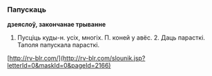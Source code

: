 ### Папускаць
**дзеяслоў, закончанае трыванне**

1. Пусціць куды-н. усіх, многіх. П. коней у авёс. 2. Даць парасткі. Таполя папускала парасткі.

<a rel="author">[http://rv-blr.com/](http://rv-blr.com/slounik.jsp?letterId=0&maskId=0&pageId=2166)</a>
